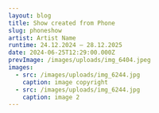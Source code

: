 ```yaml
---
layout: blog
title: Show created from Phone
slug: phoneshow
artist: Artist Name
runtime: 24.12.2024 – 28.12.2025
date: 2024-06-25T12:29:00.000Z
prevImage: /images/uploads/img_6404.jpeg
images:
  - src: /images/uploads/img_6244.jpg
    caption: image copyright
  - src: /images/uploads/img_6244.jpg
    caption: image 2
---
```

